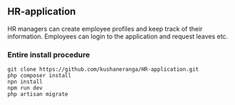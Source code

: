 ## HR-application

HR managers can create employee profiles and keep track of their information. Employees can login to the application and request leaves etc. 

### Entire install procedure

```console
git clone https://github.com/kushaneranga/HR-application.git
php composer install
npn install
npm run dev
php artisan migrate
```
